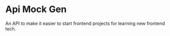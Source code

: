 # Api Mock Gen

An API to make it easier to start frontend projects for learning new frontend tech.
